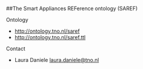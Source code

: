 ##The Smart Appliances REFerence ontology (SAREF)

Ontology

* http://ontology.tno.nl/saref
* http://ontology.tno.nl/saref.ttl


Contact

* Laura Daniele <laura.daniele@tno.nl>
